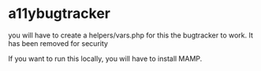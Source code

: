 # a11ybugtracker
you will have to create a helpers/vars.php for this the bugtracker to work. It has been removed for security

If you want to run this locally, you will have to install MAMP.